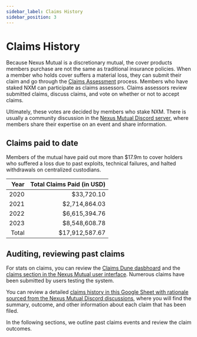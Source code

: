 ```yaml
---
sidebar_label: Claims History
sidebar_position: 3
---
```


# Claims History

Because Nexus Mutual is a discretionary mutual, the cover products members purchase are not the same as traditional insurance policies. When a member who holds cover suffers a material loss, they can submit their claim and go through the [Claims Assessment](/protocol/claims-assessment) process. Members who have staked NXM can participate as claims assessors. Claims assessors review submitted claims, discuss claims, and vote on whether or not to accept claims.

Ultimately, these votes are decided by members who stake NXM. There is usually a community discussion in the [Nexus Mutual Discord server](https://discord.gg/xxFaAEn), where members share their expertise on an event and share information.

## Claims paid to date

Members of the mutual have paid out more than $17.9m to cover holders who suffered a loss due to past exploits, technical failures, and halted withdrawals on centralized custodians.

|  Year | Total Claims Paid (in USD) |
|------:|---------------------------:|
|  2020 |                 $33,720.10 |
|  2021 |              $2,714,864.03 |
|  2022 |              $6,615,394.76 |
|  2023 |              $8,548,608.78 |
| Total |             $17,912,587.67 |

## Auditing, reviewing past claims

For stats on claims, you can review the [Claims Dune dasbhoard](https://dune.com/nexus_mutual/claims) and the [claims section in the Nexus Mutual user interface](https://app.nexusmutual.io/assessment). Numerous claims have been submitted by users testing the system.

You can review a detailed [claims history in this Google Sheet with rationale sourced from the Nexus Mutual Discord discussions](https://docs.google.com/spreadsheets/d/e/2PACX-1vQgAYpLsoWhlzM4tqcFlNEJAfpdYvOpukHD1LnRNl1IC1EyNndK0i6SrbNtbcABT_qMvR2BcTpP1GSw/pubhtml#), where you will find the summary, outcome, and other information about each claim that has been filed.

In the following sections, we outline past claims events and review the claim outcomes.

